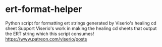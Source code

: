 # ert-format-helper
Python script for formatting ert strings generated by Viserio's healing cd sheet
 Support Viserio's work in making the healing cd sheets that output the ERT string which this script consumes!
 https://www.patreon.com/viserio/posts
